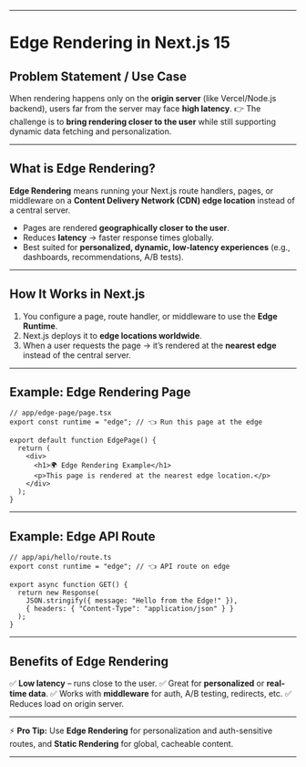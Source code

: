 
---

# Edge Rendering in Next.js 15

## Problem Statement / Use Case

When rendering happens only on the **origin server** (like Vercel/Node.js backend), users far from the server may face **high latency**.
👉 The challenge is to **bring rendering closer to the user** while still supporting dynamic data fetching and personalization.

---

## What is Edge Rendering?

**Edge Rendering** means running your Next.js route handlers, pages, or middleware on a **Content Delivery Network (CDN) edge location** instead of a central server.

* Pages are rendered **geographically closer to the user**.
* Reduces **latency** → faster response times globally.
* Best suited for **personalized, dynamic, low-latency experiences** (e.g., dashboards, recommendations, A/B tests).

---

## How It Works in Next.js

1. You configure a page, route handler, or middleware to use the **Edge Runtime**.
2. Next.js deploys it to **edge locations worldwide**.
3. When a user requests the page → it’s rendered at the **nearest edge** instead of the central server.

---

## Example: Edge Rendering Page

```tsx
// app/edge-page/page.tsx
export const runtime = "edge"; // 👈 Run this page at the edge

export default function EdgePage() {
  return (
    <div>
      <h1>🌍 Edge Rendering Example</h1>
      <p>This page is rendered at the nearest edge location.</p>
    </div>
  );
}
```

---

## Example: Edge API Route

```tsx
// app/api/hello/route.ts
export const runtime = "edge"; // 👈 API route on edge

export async function GET() {
  return new Response(
    JSON.stringify({ message: "Hello from the Edge!" }),
    { headers: { "Content-Type": "application/json" } }
  );
}
```

---

## Benefits of Edge Rendering

✅ **Low latency** – runs close to the user.
✅ Great for **personalized** or **real-time data**.
✅ Works with **middleware** for auth, A/B testing, redirects, etc.
✅ Reduces load on origin server.

---

⚡ **Pro Tip:** Use **Edge Rendering** for personalization and auth-sensitive routes, and **Static Rendering** for global, cacheable content.

---

